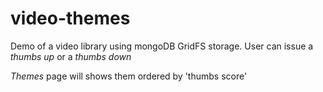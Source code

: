 # video-themes

Demo of a video library using mongoDB GridFS storage. 
User can issue a *thumbs up* or a *thumbs down*

*Themes* page will shows them ordered by 'thumbs score'
